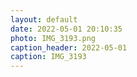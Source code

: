 ```yaml
---
layout: default
date: 2022-05-01 20:10:35
photo: IMG_3193.png
caption_header: 2022-05-01
caption: IMG_3193
---
```

